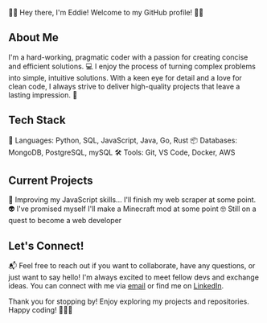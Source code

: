 👋🏻 Hey there, I'm Eddie! Welcome to my GitHub profile! 👨‍💻

## About Me
I'm a hard-working, pragmatic coder with a passion for creating concise and efficient solutions. 💻 I enjoy the process of turning complex problems into simple, intuitive solutions. With a keen eye for detail and a love for clean code, I always strive to deliver high-quality projects that leave a lasting impression. 🚀

## Tech Stack
🔧 Languages: Python, SQL, JavaScript, Java, Go, Rust
📦 Databases: MongoDB, PostgreSQL, mySQL
🛠️ Tools: Git, VS Code, Docker, AWS

## Current Projects
🚀 Improving my JavaScript skills... I'll finish my web scraper at some point.
👽 I've promised myself I'll make a Minecraft mod at some point
🤓 Still on a quest to become a web developer

## Let's Connect!
📬 Feel free to reach out if you want to collaborate, have any questions, or just want to say hello! I'm always excited to meet fellow devs and exchange ideas. You can connect with me via [email](mailto:edward.nokes@gmail.com) or find me on [LinkedIn](https://www.linkedin.com/in/edward.nokes).

Thank you for stopping by! Enjoy exploring my projects and repositories. Happy coding! 🎉👨‍💻
